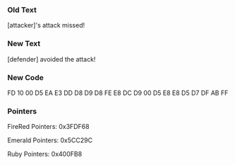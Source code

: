 ### Old Text
[attacker]'s 
attack missed!

### New Text
[defender] avoided
the attack!

### New Code
FD 10 00 D5 EA E3 DD D8 D9 D8 FE E8 DC D9 00 D5 E8 E8 D5 D7 DF AB FF

### Pointers
FireRed Pointers: 0x3FDF68

Emerald Pointers: 0x5CC29C

Ruby Pointers: 0x400FB8
